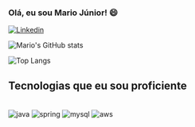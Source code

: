 ### Olá, eu sou Mario Júnior! 😄

[![Linkedin](https://img.shields.io/badge/LinkedIn-0077B5?style=for-the-badge&logo=linkedin&logoColor=white)](https://www.linkedin.com/in/mario-alves-dos-santos-júnior-256aa323b/)

![Mario's GitHub stats](https://github-readme-stats.vercel.app/api?username=Mario-Juu&show_icons=true&theme=dracula)

![Top Langs](https://github-readme-stats.vercel.app/api/top-langs/?username=Mario-Juu&size_weight=0.5&count_weight=0.5)


## Tecnologias que eu sou proficiente
<div style="display: inline_block"> <br/>
  <img align="center" alt="java" src="https://img.shields.io/badge/Java-ED8B00?style=for-the-badge&logo=openjdk&logoColor=white" />
  <img align="center" alt="spring" src="https://img.shields.io/badge/Spring-6DB33F?style=for-the-badge&logo=spring&logoColor=white" />
  <img align="center" alt="mysql" src="https://img.shields.io/badge/MySQL-00000F?style=for-the-badge&logo=mysql&logoColor=white" />
  <img align="center" alt="aws" src="https://img.shields.io/badge/Amazon_AWS-232F3E?style=for-the-badge&logo=amazon-aws&logoColor=white" />
</div>
